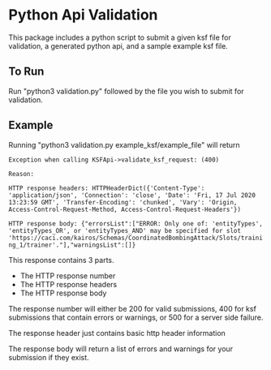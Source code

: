 # Python Api Validation

This package includes a python script to submit a given ksf file for validation, a generated python api, and a sample example ksf file.

## To Run

Run "python3 validation.py" followed by the file you wish to submit for validation.

## Example

Running "python3 validation.py example_ksf/example_file" will return

`Exception when calling KSFApi->validate_ksf_request: (400)`

`Reason:`

`HTTP response headers: HTTPHeaderDict({'Content-Type': 'application/json', 'Connection': 'close', 'Date': 'Fri, 17 Jul 2020 13:23:59 GMT', 'Transfer-Encoding': 'chunked', 'Vary': 'Origin, Access-Control-Request-Method, Access-Control-Request-Headers'})`

`HTTP response body: {"errorsList":["ERROR: Only one of: 'entityTypes', 'entityTypes_OR', or 'entityTypes_AND' may be specified for slot 'https://caci.com/kairos/Schemas/CoordinatedBombingAttack/Slots/training_1/trainer'."],"warningsList":[]}`


This response contains 3 parts.

 * The HTTP response number
 * The HTTP response headers
 * The HTTP response body

The response number will either be 200 for valid submissions, 400 for ksf submissions that contain errors or warnings,
or 500 for a server side failure.

The response header just contains basic http header information

The response body will return a list of errors and warnings for your submission if they exist.

